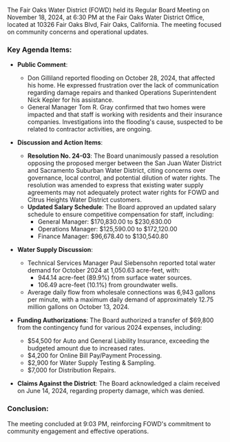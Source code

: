 The Fair Oaks Water District (FOWD) held its Regular Board Meeting on November 18, 2024, at 6:30 PM at the Fair Oaks Water District Office, located at 10326 Fair Oaks Blvd, Fair Oaks, California. The meeting focused on community concerns and operational updates.

### Key Agenda Items:

- **Public Comment**: 
  - Don Gilliland reported flooding on October 28, 2024, that affected his home. He expressed frustration over the lack of communication regarding damage repairs and thanked Operations Superintendent Nick Kepler for his assistance.
  - General Manager Tom R. Gray confirmed that two homes were impacted and that staff is working with residents and their insurance companies. Investigations into the flooding's cause, suspected to be related to contractor activities, are ongoing.

- **Discussion and Action Items**:
  - **Resolution No. 24-03**: The Board unanimously passed a resolution opposing the proposed merger between the San Juan Water District and Sacramento Suburban Water District, citing concerns over governance, local control, and potential dilution of water rights. The resolution was amended to express that existing water supply agreements may not adequately protect water rights for FOWD and Citrus Heights Water District customers.
  - **Updated Salary Schedule**: The Board approved an updated salary schedule to ensure competitive compensation for staff, including:
    - General Manager: $170,830.00 to $230,630.00
    - Operations Manager: $125,590.00 to $172,120.00
    - Finance Manager: $96,678.40 to $130,540.80

- **Water Supply Discussion**: 
  - Technical Services Manager Paul Siebensohn reported total water demand for October 2024 at 1,050.63 acre-feet, with:
    - 944.14 acre-feet (89.9%) from surface water sources.
    - 106.49 acre-feet (10.1%) from groundwater wells.
  - Average daily flow from wholesale connections was 6,943 gallons per minute, with a maximum daily demand of approximately 12.75 million gallons on October 13, 2024.

- **Funding Authorizations**: The Board authorized a transfer of $69,800 from the contingency fund for various 2024 expenses, including:
  - $54,500 for Auto and General Liability Insurance, exceeding the budgeted amount due to increased rates.
  - $4,200 for Online Bill Pay/Payment Processing.
  - $2,900 for Water Supply Testing & Sampling.
  - $7,000 for Distribution Repairs.

- **Claims Against the District**: The Board acknowledged a claim received on June 14, 2024, regarding property damage, which was denied.

### Conclusion:
The meeting concluded at 9:03 PM, reinforcing FOWD's commitment to community engagement and effective operations.
